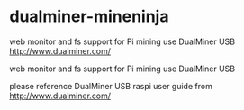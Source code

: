 dualminer-mineninja
===================

web monitor  and fs support for Pi mining use DualMiner USB  http://www.dualminer.com/  


web monitor and fs support for Pi mining use DualMiner USB 

please reference DualMiner USB raspi user guide  from http://www.dualminer.com/

